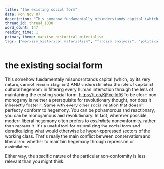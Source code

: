 ```yaml
---
title: "the existing social form"
date: Mon Nov 07
description: "This somehow fundamentally misunderstands capital (which, by its very nature, cannot remain stagnant) AND underestimates the role of capitalist cultural..."
thread_id: thread_1030
word_count: 147
reading_time: 1
primary_theme: marxism_historical materialism
tags: ["marxism_historical materialism", "fascism analysis", "political economy", "cultural criticism"]
---
```


# the existing social form

This somehow fundamentally misunderstands capital (which, by its very nature, cannot remain stagnant) AND underestimates the role of capitalist cultural hegemony in filtering every human interaction through the lens of maintaining the existing social form. https://t.co/KjFxcjIdf6 To be clear: non-monogamy is neither a prerequisite for revolutionary thought, nor does it inherently foster it. Same with every other social relation that doesn't perfectly conform to hegemony. You can be polyamorous and reactionary, you can be monogamous and revolutionary. In fact, wherever possible, modern liberal hegemony often prefers to *assimilate* nonconformity, rather than repress it. It's a useful tool for naturalizing the social form and deradicalizing what would otherwise be hyper-oppressed sectors of the working class. That's really the main conflict between conservatism and liberalism: whether to maintain hegemony through repression or assimilation.

Either way, the specific nature of the particular non-conformity is less relevant than you might think.